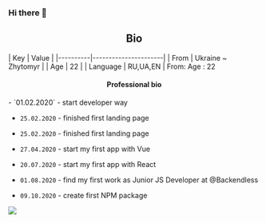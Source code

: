 ### Hi there 👋
<h2 align="center">Bio</h2>
| Key      | Value                |
|----------|----------------------|
|  From    | Ukraine ~ Zhytomyr   |
|  Age     |         22           |
| Language |      RU,UA,EN        |
From: 
Age : 22
<h4 align="center">Professional bio</h2>
- `01.02.2020` - start developer way

- `25.02.2020` - finished first landing page

- `25.02.2020` - finished first landing page

- `27.04.2020` - start my first app with Vue

- `20.07.2020` - start my first app with React

- `01.08.2020` - find my first work as Junior JS Developer at @Backendless

- `09.10.2020` - create first NPM package

<img src="https://www.codewars.com/users/Sicely/badges/large"/> 
<!--
**v-excelsior/v-excelsior** is a ✨ _special_ ✨ repository because its `README.md` (this file) appears on your GitHub profile.

Here are some ideas to get you started:

- 🔭 I’m currently working on ...
- 🌱 I’m currently learning ...
- 👯 I’m looking to collaborate on ...
- 🤔 I’m looking for help with ...
- 💬 Ask me about ...
- 📫 How to reach me: ...
- 😄 Pronouns: ...
- ⚡ Fun fact: ...
-->
